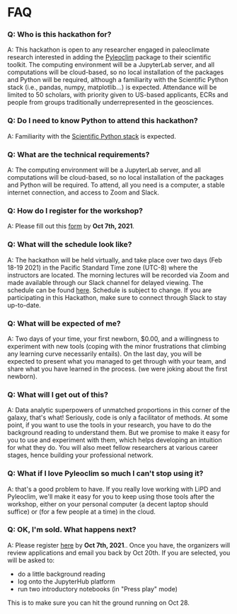 # FAQ

### Q: Who is this hackathon for?

A: This hackathon is open to any researcher engaged in paleoclimate research interested in adding the [Pyleoclim](https://pyleoclim-util.readthedocs.io/en/stable/) package to their scientific toolkit. The computing environment will be a JupyterLab server, and all computations will be cloud-based, so no local installation of the packages and Python will be required, although a familiarity with the Scientific Python stack (i.e., pandas, numpy, matplotlib...) is expected. Attendance will be limited to 50 scholars, with priority given to US-based applicants, ECRs and people from groups traditionally underrepresented in the geosciences.

### Q: Do I need to know Python to attend this hackathon?

A: Familiarity with the [Scientific Python stack](https://barbagroup.github.io/essential_skills_RRC/jupyter/1/) is expected.

### Q: What are the technical requirements?

A: The computing environment will be a JupyterLab server, and all computations will be cloud-based, so no local installation of the packages and Python will be required. To attend, all you need is a computer, a stable internet connection, and access to Zoom and Slack.

### Q: How do I register for the workshop?

A: Please fill out this [form](https://forms.gle/WZkQ3neasb4eB7zPA) by **Oct 7th, 2021**.

### Q: What will the schedule look like?

A: The hackathon will be held virtually, and take place over two days (Feb 18-19 2021) in the Pacific Standard Time zone (UTC-8) where the instructors are located. The morning lectures will be recorded via Zoom and made available through our Slack channel for delayed viewing. The schedule can be found [here](https://linkedearth.github.io/paleoHackathon/schedule). Schedule is subject to change. If you are participating in this Hackathon, make sure to connect through Slack to stay up-to-date.

### Q: What will be expected of me?

A: Two days of your time, your first newborn, $0.00, and a willingness to experiment with new tools (coping with the minor frustrations that climbing any learning curve necessarily entails). On the last day, you will be expected to present what you managed to get through with your team, and share what you have learned in the process.  (we were joking about the first newborn).

### Q: What will I get out of this?

A: Data analytic superpowers of unmatched proportions in this corner of the galaxy, that's what! Seriously, code is only a facilitator of methods. At some point, if you want to use the tools in your research, you have to do the background reading to understand them. But we promise to make it easy for you to use and experiment with them, which helps developing an intuition for what they do.  You will also meet fellow researchers at various career stages, hence building your professional network.

### Q: What if I love Pyleoclim so much I can't stop using it?

A: that's a good problem to have. If you really love working with LiPD and Pyleoclim, we'll make it easy for you to keep using those tools after the workshop, either on your personal computer (a decent laptop should suffice) or (for a few people at a time) in the cloud.

### Q: OK, I'm sold. What happens next?

A: Please register [here](https://forms.gle/WZkQ3neasb4eB7zPA) by **Oct 7th, 2021**.. Once you have, the organizers will review applications and email you back by Oct 20th. If you are selected, you will be asked to:
- do a little background reading
- log onto the JupyterHub platform
- run two introductory notebooks (in "Press play" mode)

This is to make sure you can hit the ground running on Oct 28.
